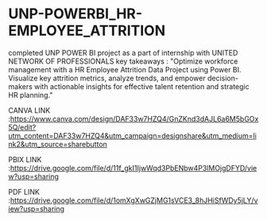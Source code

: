 # UNP-POWERBI_HR-EMPLOYEE_ATTRITION

completed UNP POWER BI project as a part of internship with UNITED NETWORK OF PROFESSIONALS 
key takeaways :
"Optimize workforce management with a HR Employee Attrition Data Project using Power BI.
Visualize key attrition metrics, analyze trends, and empower decision-makers with actionable insights for effective talent retention and strategic HR planning."


CANVA LINK :https://www.canva.com/design/DAF33w7HZQ4/GnZKnd3dAJL6a6M5bGOx5Q/edit?utm_content=DAF33w7HZQ4&utm_campaign=designshare&utm_medium=link2&utm_source=sharebutton


PBIX LINK :https://drive.google.com/file/d/11f_gkI1IjwWqd3PbENbw4P3lMOjgDFYD/view?usp=sharing


PDF LINK :https://drive.google.com/file/d/1omXgXwGZjMG1sVCE3_8hJHiSfWDy5jLY/view?usp=sharing






